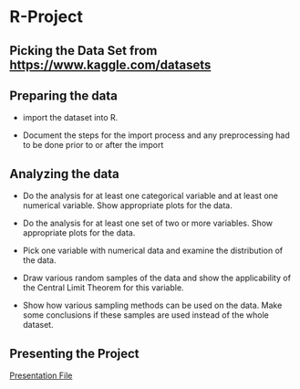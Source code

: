 # R-Project

## Picking the Data Set from https://www.kaggle.com/datasets 

## Preparing the data

- import the dataset into R.

- Document the steps for the import process and any preprocessing had to be done prior to or after the import

## Analyzing the data
- Do the analysis for at least one categorical variable and at least one numerical variable. Show appropriate plots for the data. 

- Do the analysis for at least one set of two or more variables. Show appropriate plots for the data. 

- Pick one variable with numerical data and examine the distribution of the data. 

- Draw various random samples of the data and show the applicability of the Central Limit Theorem for this variable. 

- Show how various sampling methods can be used on the data. Make some conclusions if these samples are used instead of the whole dataset. 

## Presenting the Project
[Presentation File](https://github.com/yzhang45/R-Project/blob/master/CS544%20Final%20project%20presentation.pdf)


